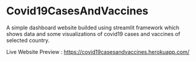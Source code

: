 # Covid19CasesAndVaccines
A simple dashboard website builded using streamlit framework which shows data and some visualizations of covid19 cases and vaccines of selected country.

Live Website Preview : https://covid19casesandvaccines.herokuapp.com/
